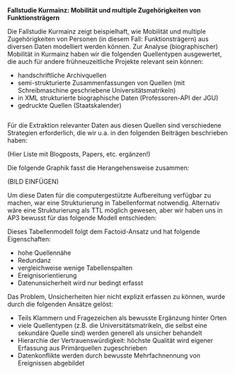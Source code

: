 **Fallstudie Kurmainz: Mobilität und multiple Zugehörigkeiten von Funktionsträgern**

Die Fallstudie Kurmainz zeigt beispielhaft, wie Mobilität und multiple Zugehörigkeiten von Personen (in diesem Fall: Funktionsträgern) aus diversen Daten modelliert werden können.
Zur Analyse (biographischer) Mobilität in Kurmainz haben wir die folgenden Quellentypen ausgewertet, die auch für andere frühneuzeitliche Projekte relevant sein können:

- handschriftliche Archivquellen
- semi-strukturierte Zusammenfassungen von Quellen (mit Schreibmaschine geschriebene Universitätsmatrikeln)
- in XML strukturierte biographische Daten (Professoren-API der JGU)
- gedruckte Quellen (Staatskalender)

<img scr="https://github.com/ieg-dhr/DigiKAR/gh-pages/assets/DataOverview.png" width="50%">

Für die Extraktion relevanter Daten aus diesen Quellen sind verschiedene Strategien erforderlich, die wir u.a. in den folgenden Beiträgen beschrieben haben:

(Hier Liste mit Blogposts, Papers, etc. ergänzen!)

Die folgende Graphik fasst die Herangehensweise zusammen:

(BILD EINFÜGEN)

Um diese Daten für die computergestützte Aufbereitung verfügbar zu machen, war eine Strukturierung in Tabellenformat notwendig. Alternativ wäre eine Strukturierung als TTL möglich gewesen, aber wir haben uns in AP3 bewusst für das folgende Modell entschieden:

Dieses Tabellenmodell folgt dem Factoid-Ansatz und hat folgende Eigenschaften:

- hohe Quellennähe
- Redundanz
- vergleichweise wenige Tabellenspalten
- Ereignisorientierung
- Datenunsicherheit wird nur bedingt erfasst

Das Problem, Unsicherheiten hier nicht explizit erfassen zu können, wurde durch die folgenden Ansätze gelöst:

- Teils Klammern und Fragezeichen als bewusste Ergänzung hinter Orten
- viele Quellentypen (z.B. die Universitätsmatrikeln, die selbst eine sekundäre Quelle sind) werden generell als unsicher behandelt
- Hierarchie der Vertrauenswürdigkeit: höchste Qualität wird eigener Erfassung aus Primärquellen zugeschrieben
- Datenkonflikte werden durch bewusste Mehrfachnennung von Ereignissen abgebildet


